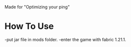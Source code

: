 Made for "Optimizing your ping"

# How To Use
-put jar file in mods folder.
-enter the game with fabric 1.21.1.
